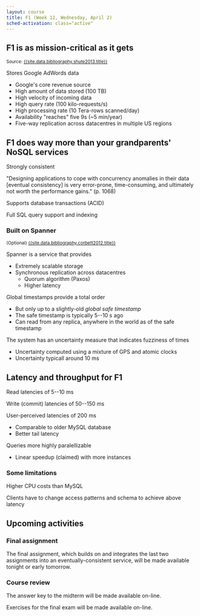```yaml
---
layout: course
title: F1 (Week 12, Wednesday, April 2)
sched-activation: class="active"
---
```

## F1 is as mission-critical as it gets

<small>Source: [{{site.data.bibliography.shute2013.title}}]({{site.data.bibliography.shute2013.url}})</small>

Stores Google AdWords data

* Google's core revenue source
* High amount of data stored (100 TB)
* High velocity of incoming data
* High query rate (100 kilo-requests/s)
* High processing rate (10 Tera-rows scanned/day)
* Availability "reaches" five 9s (~5 min/year)
* Five-way replication across datacentres in multiple US regions

## F1 does way more than your grandparents' NoSQL services

Strongly consistent

<div class="well">
"Designing applications to cope with concurrency anomalies in their data [eventual consistency] is very error-prone,
time-consuming, and ultimately not worth the performance gains." (p.&nbsp;1068)
</div>

Supports database transactions (ACID)

Full SQL query support and indexing

### Built on Spanner
<small>(Optional) [{{site.data.bibliography.corbett2012.title}}]({{site.data.bibliography.corbett2012.url}})</small>

Spanner is a service that provides

* Extremely scalable storage
* Synchronous replication across datacentres
  * Quorum algorithm (Paxos)
  * Higher latency
  
Global timestamps provide a total order

* But only up to a slightly-old _global safe timestamp_
* The safe timestamp is typically 5--10&nbsp;s ago
* Can read from any replica, anywhere in the world as of the safe timestamp

The system has an uncertainty measure that indicates fuzziness of times

* Uncertainty computed using a mixture of GPS and atomic clocks
* Uncertainty typicall around 10&nbsp;ms

## Latency and throughput for F1

Read latencies of 5--10&nbsp;ms

Write (commit) latencies of 50--150&nbsp;ms

User-perceived latencies of 200&nbsp;ms

* Comparable to older MySQL database
* Better tail latency

Queries more highly paralellizable

* Linear speedup (claimed) with more instances

### Some limitations

Higher CPU costs than MySQL

Clients have to change access patterns and schema to achieve above latency

## Upcoming activities

### Final assignment

The final assignment, which builds on and integrates the last two
assignments into an eventually-consistent service, will be made available
tonight or early tomorrow.

### Course review 

The answer key to the midterm will be made available on-line.

Exercises for the final exam will be made available on-line.